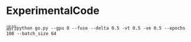# ExperimentalCode

运行`python go.py --gpu 0 --fuse --delta 0.5 -vt 0.5 -ve 0.5 --epochs 100 --batch_size 64`
